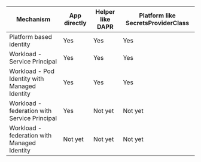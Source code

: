 | Mechanism | App directly | Helper like DAPR | Platform like SecretsProviderClass |
| --- | --- | --- | --- |
| Platform based identity | Yes | Yes | Yes |
| Workload - Service Principal | Yes | Yes | Yes |
| Workload - Pod Identity with Managed Identity | Yes | Yes | Yes |
| Workload - federation with Service Principal | Yes | Not yet | Not yet |
| Workload - federation with Managed Identity | Not yet | Not yet | Not yet |